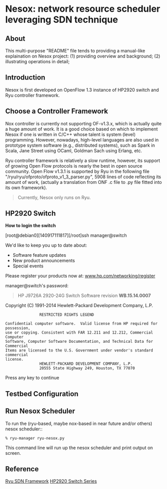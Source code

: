 Nesox: network resource scheduler leveraging SDN technique
=====


About
-----
This multi-purpose "README" file tends to providing a manual-like explaination on Nesox project:
(1) providing overview and background;
(2) illustrating operations in detail;


Introduction
------------

Nesox is first developed on OpenFlow 1.3 instance of HP2920 switch and Ryu controller framework.


Choose a Controller Framework
-----------------------------
Nox controller is currently not supporting OF-v1.3.x, which is actually quite a huge amount of work.
It is a good choice based on which to implement Nesox if one is written in C/C++ whose talent is system (level) programming.
However, nowadays, high-level languages are also used in prototype system software (e.g., distributed systems),
such as Spark in Scala, Jane Street using OCaml, Goldman Sach using Erlang, etc.

Ryu controller framework is relatively a slow runtime, however, its support of growing Open Flow protocols is nearly the best in open source community.
Open Flow v1.3.1 is supported by Ryu in the following file "/ryu/ryu/ofproto/ofproto_v1_3_parser.py", 5908 lines of code reflecting its amount of work,
(actually a translation from ONF .c file to .py file fitted into its own framework).

> Currently, Nesox only runs on Ryu.


HP2920 Switch
-------------

**How to login the switch**


[root@debian0][140917111817][/root]ssh manager@switch

We'd like to keep you up to date about:
  * Software feature updates
  * New product announcements
  * Special events

Please register your products now at:  www.hp.com/networking/register


manager@switch's password:

> HP J9726A 2920-24G Switch
> Software revision **WB.15.14.0007**

Copyright (C) 1991-2014 Hewlett-Packard Development Company, L.P.


                   RESTRICTED RIGHTS LEGEND

	Confidential computer software.  Valid license from HP required for possession,
	use or copying. Consistent with FAR 12.211 and 12.212, Commercial Computer
	Software, Computer Software Documentation, and Technical Data for Commercial
	Items are licensed to the U.S. Government under vendor's standard commercial
	license.
                   HEWLETT-PACKARD DEVELOPMENT COMPANY, L.P.
                   20555 State Highway 249, Houston, TX 77070

Press any key to continue


Testbed Configuration
---------------------



Run Nesox Scheduler
-------------------
To run the (ryu-based, maybe nox-based in near future and/or others) nesox scheduler::

	% ryu-manager ryu-nesox.py

This command line will run up the nesox scheduler and print output on screen.





Reference
---------
[Ryu SDN Framework](http://osrg.github.io/ryu/)
[HP2920 Switch Series](http://h17007.www1.hp.com/us/en/networking/products/switches/HP_2920_Switch_Series/index.aspx)

